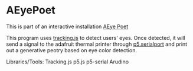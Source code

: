 # AEyePoet

This is part of an interactive installation [AEye Poet](https://youtu.be/7yTtyDCvQpo)


This program uses [tracking.js](https://trackingjs.com/) to detect users' eyes.
Once detected, it will send a signal to the adafruit thermal printer through [p5.serialport](https://github.com/p5-serial/p5.serialport) and print out a generative peotry based on eye color detection. 


Libraries/Tools:
Tracking.js
p5.js
p5-serial
Arudino
